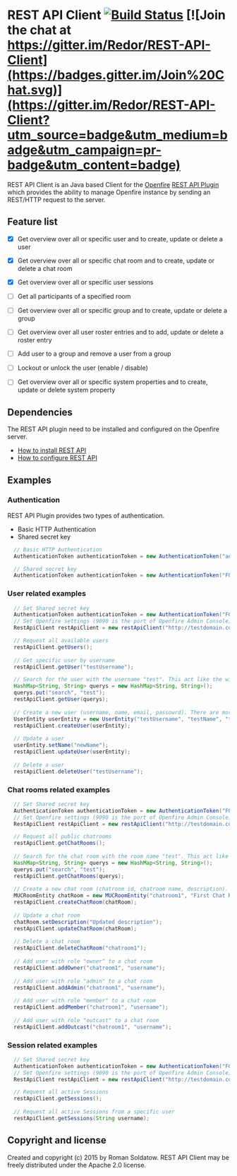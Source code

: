 # REST API Client [![Build Status](https://travis-ci.org/Redor/REST-API-Client.svg?branch=master)](https://travis-ci.org/Redor/REST-API-Client) [![Join the chat at https://gitter.im/Redor/REST-API-Client](https://badges.gitter.im/Join%20Chat.svg)](https://gitter.im/Redor/REST-API-Client?utm_source=badge&utm_medium=badge&utm_campaign=pr-badge&utm_content=badge)

REST API Client is an Java based Client for the [Openfire][1] [REST API Plugin][2] which provides the ability to manage Openfire instance by sending an REST/HTTP request to the server.

## Feature list
* [X] Get overview over all or specific user and to create, update or delete a user
* [X] Get overview over all or specific chat room and to create, update or delete a chat room
* [X] Get overview over all or specific user sessions
* [ ] Get all participants of a specified room
* [ ] Get overview over all or specific group and to create, update or delete a group
* [ ] Get overview over all user roster entries and to add, update or delete a roster entry
* [ ] Add user to a group and remove a user from a group
* [ ] Lockout or unlock the user (enable / disable)
* [ ] Get overview over all or specific system properties and to create, update or delete system property


## Dependencies
The REST API plugin need to be installed and configured on the Openfire server.

* [How to install REST API][3]
* [How to configure REST API][4]

## Examples

### Authentication
REST API Plugin provides two types of authentication.
* Basic HTTP Authentication
* Shared secret key

```java
  // Basic HTTP Authentication
  AuthenticationToken authenticationToken = new AuthenticationToken("admin", "testPassword");

  // Shared secret key
  AuthenticationToken authenticationToken = new AuthenticationToken("FQaCIpmRNBq4CfF8");
```

### User related examples
```java
  // Set Shared secret key
  AuthenticationToken authenticationToken = new AuthenticationToken("FQaCIpmRNBq4CfF8");
  // Set Openfire settings (9090 is the port of Openfire Admin Console)
  RestApiClient restApiClient = new restApiClient("http://testdomain.com", 9090, authenticationToken);

  // Request all available users
  restApiClient.getUsers();
  
  // Get specific user by username
  restApiClient.getUser("testUsername");

  // Search for the user with the username "test". This act like the wildcard search %String%
  HashMap<String, String> querys = new HashMap<String, String>();
  querys.put("search", "test");
  restApiClient.getUser(querys);
  
  // Create a new user (username, name, email, passowrd). There are more user settings available.
  UserEntity userEntity = new UserEntity("testUsername", "testName", "test@email.com", "p4ssw0rd");
  restApiClient.createUser(userEntity);
  
  // Update a user
  userEntity.setName("newName");
  restApiClient.updateUser(userEntity);
  
  // Delete a user
  restApiClient.deleteUser("testUsername");
```

### Chat rooms related examples
```java
  // Set Shared secret key
  AuthenticationToken authenticationToken = new AuthenticationToken("FQaCIpmRNBq4CfF8");
  // Set Openfire settings (9090 is the port of Openfire Admin Console)
  RestApiClient restApiClient = new restApiClient("http://testdomain.com", 9090, authenticationToken);

  // Request all public chatrooms
  restApiClient.getChatRooms();
  
  // Search for the chat room with the room name "test". This act like the wildcard search %String%
  HashMap<String, String> querys = new HashMap<String, String>();
  querys.put("search", "test");
  restApiClient.getChatRooms(querys);
  
  // Create a new chat room (chatroom id, chatroom name, description). There are more chatroom settings available. 
  MUCRoomEntity chatRoom = new MUCRoomEntity("chatroom1", "First Chat Room", "Some description");
  restApiClient.createChatRoom(chatRoom);
  
  // Update a chat room
  chatRoom.setDescription("Updated description");
  restApiClient.updateChatRoom(chatRoom);
  
  // Delete a chat room
  restApiClient.deleteChatRoom("chatroom1");
  
  // Add user with role "owner" to a chat room
  restApiClient.addOwner("chatroom1", "username");
  
  // Add user with role "admin" to a chat room
  restApiClient.addAdmin("chatroom1", "username");
  
  // Add user with role "member" to a chat room
  restApiClient.addMember("chatroom1", "username");
  
  // Add user with role "outcast" to a chat room
  restApiClient.addOutcast("chatroom1", "username");
```

### Session related examples
```java
  // Set Shared secret key
  AuthenticationToken authenticationToken = new AuthenticationToken("FQaCIpmRNBq4CfF8");
  // Set Openfire settings (9090 is the port of Openfire Admin Console)
  RestApiClient restApiClient = new restApiClient("http://testdomain.com", 9090, authenticationToken);

  // Request all active Sessions
  restApiClient.getSessions();
  
  // Request all active Sessions from a specific user
  restApiClient.getSessions(String username);
```

## Copyright and license
Created and copyright (c) 2015 by Roman Soldatow.
REST API Client may be freely distributed under the Apache 2.0 license.

[1]: https://igniterealtime.org/projects/openfire/index.jsp
[2]: https://www.igniterealtime.org/projects/openfire/plugins/restapi/readme.html
[3]: https://www.igniterealtime.org/projects/openfire/plugins/restapi/readme.html#installation
[4]: https://www.igniterealtime.org/projects/openfire/plugins/restapi/readme.html#authentication
